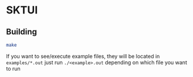# SKTUI

## Building

```bash
make
```

If you want to see/execute example files, they will be located in `examples/*.out` just run `./<example>.out` depending on which file you want to run 
